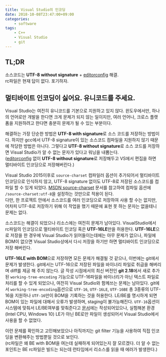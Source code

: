 ```yaml
---
title: Visual Studio의 인코딩
date: 2018-10-08T23:47:00+09:00
categories:
    - software
tags:
    - C++
    - Visual Studio
    - git
---
```


## TL;DR

소스코드는 **UTF-8 without signature** + [editorconfig](https://editorconfig.org/) 해결.\
rc파일은 현재 답이 없다. 포기하자.

## 멀티바이트 인코딩이 싫어요. 유니코드를 주세요.

Visual Studio는 여전히 유니코드를 기본으로 지원하고 있지 않다.
윈도우에서만, 하나의 언어로만 개발을 한다면 크게 문제가 되지 않는 일이지만,
여러 언어나, 크로스 플랫폼을 지원하려고 한다면 충분히 문제가 될 수 있는 부분이다.

해결하는 가장 단순한 방법은 **UTF-8 with signature**로 소스 코드를 저장하는 방법이다.
하지만 gcc에서 UTF-8 signature이 있는 소스코드 컴파일을 지원하지 않기 때문에 적당한 방법은 아니다.
그렇다고 **UTF-8 without signature**로 소스 코드를 저장하면 Visual Studio가 알 수 없는 문자가 있다고 워닝을 내뿜는다.\
([editorconfig](https://editorconfig.org/) 없이 **UTF-8 without signature**로 저장해두고 VS에서 편집을 하면 멀티바이트 인코딩으로 저장해버린다.)

Visual Studio 2015이후로 `source-charset` 컴파일러 옵션이 추가되어서 멀티바이트 인코딩으로 인식하지 않고,
UTF-8 signature 없이도 UTF-8로 저장된 소스코드를 컴파일 할 수 있게 되었다.
[MSDN source-charset](https://msdn.microsoft.com/ko-kr/library/mt708819.aspx) 문서를 참고하여 컴파일 옵션에 `/source-charset:utf-8`을 설정하는 것만으로 적용이 된다.\
다만, 한 프로젝트 안에서 소스코드를 여러 인코딩으로 저장하여 사용 할 수는 없지만, 어차피 UTF-8로 저장하기 위해 이 작업을 했기 때문에 표현 못 하는 문자는 없을테니 문제는 없다.

소스코드는 해결이 되었으나 리소스에는 여전히 문제가 남아있다.
VisualStudio에서 rc파일의 인코딩으로 멀티바이트 인코딩 혹은 **UTF-16LE**만을 허용한다.
**UTF-16LE**으로 저장을 한 경우에 Visual Studio가 읽어들이는데에는 아무 문제가 없으나,
파일에 BOM이 없으면 Visual Studio상에서 다시 저장을 하기만 하면 멀티바이트 인코딩으로 저장 해버린다.

**UTF-16LE with BOM**으로 저장하면 모든 문제가 해결될 것 같으나, 이번에는 git에서 문제가 발생한다.
git에서는 UTF-16으로 저장된 파일을 바이너리 파일로 취급을 해버리며 diff를 제공 해 주지 않는다.
글 작성 시점에서의 최신 버전인 **git 2.18**에서 새로 추가된 `working-tree-encoding` 기능으로 UTF-16파일을 바이너리가 아닌 텍스트 파일로 처리를 할 수 있게 되었으나,
여전히 Visual Studio와 함께쓰는 문제는 남아있다.
git에서 `working-tree-encoding`옵션으로 `UTF-16`, `UTF-16LE`, `UTF-16BE` 총 3종류의 UTF-16을 지원하나 `UTF-16`만이 BOM을 기록하는 것을 허용한다. LE/BE를 명시하게 되면 BOM이 있는 파일에 대해서 오류가 발생하며, staging이 불가능해진다.
`UTF-16`옵션이 시스템에 맞춰서 LE/BE여부를 맞춰준다고 [문서](https://git-scm.com/docs/gitattributes#_code_working_tree_encoding_code)에는 작성되어있으나,
실험해본 환경(Intel CPU, Windows 10) LE가 아닌 BE로만 파일이 생성되어서 Visual Studio에서 사용을 할 수 없었다.

이런 문제를 확인하고 고민해보았으나 아직까지는 git filter 기능을 사용하여 직접 인코딩을 변환해주는 방법뿐일 것으로 보인다.\
(rc파일은 왜 BE with BOM을 여는데 실패하게 되어있는지 잘 모르겠다.
더 알 수 없는 포인트는 BE rc파일은 빌드는 되는데 런타임에서 리소스를 읽을 때 에러가 발생한다.)